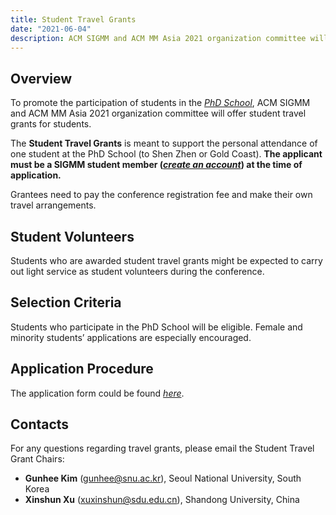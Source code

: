 ```yaml
---
title: Student Travel Grants
date: "2021-06-04"
description: ACM SIGMM and ACM MM Asia 2021 organization committee will offer student travel grants for students. 
---
```


## Overview

To promote the participation of students in the [*PhD School*](https://mmasia2021.uqcloud.net/call-for-phd-school-participants), ACM SIGMM and ACM MM Asia 2021 organization committee will offer student travel grants for students.

The **Student Travel Grants** is meant to support the personal attendance of one student at the PhD School (to Shen Zhen or Gold Coast). **The applicant must be a SIGMM student member ([*create an account*](https://services.acm.org/public/qj/login_gensigqj.cfm?rdr=&promo=QJSIG&offering=044&form_type=SIG)) at the time of application.**

Grantees need to pay the conference registration fee and make their own travel arrangements.


## Student Volunteers

Students who are awarded student travel grants might be expected to carry out light service as student volunteers during the conference.


## Selection Criteria
Students who participate in the PhD School will be eligible. Female and minority students’ applications are especially encouraged.


## Application Procedure
The application form could be found [*here*](https://acmsigmm.wufoo.com/forms/sigmm-student-travel-application-form/).


## Contacts
For any questions regarding travel grants, please email the Student Travel Grant Chairs: 

- **Gunhee Kim** ([gunhee@snu.ac.kr](mailto:gunhee@snu.ac.kr)), Seoul National University, South Korea 
- **Xinshun Xu** ([xuxinshun@sdu.edu.cn](mailto:xuxinshun@sdu.edu.cn)), Shandong University, China

